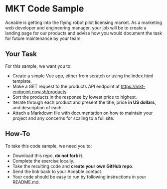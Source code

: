 # MKT Code Sample

Aceable is getting into the flying robot pilot licensing market. As a marketing web developer and engineering manager, your job will be to create a landing page for our products and advise how you would document the task for future maintenance by your team.

## Your Task

For this sample, we want you to:

*   Create a simple Vue app, either from scratch or using the index.html template.
*   Make a GET request to the products API endpoint at https://mkt-endpoint.now.sh/products
*   Sort the products in the response by lowest price to highest.
*   Iterate through each product and present the title, price **in US dollars**, and description of each.
*   Attach a Markdown file with documentation on how to maintain your project and any concerns for scaling to a full site.

## How-To

To take this code sample, we need you to:

*   Download this repo, **do not fork it**.
*   Complete the exercise locally.
*   Take the resulting code and **create your own GitHub repo**. 
*   Send the link back to your Aceable contact.
*   Your code should be easy to run by following instructions in your README.md.
